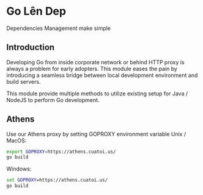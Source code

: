 # Go Lên Dep
Dependencies Management make simple

## Introduction
Developing Go from inside corporate network or behind HTTP proxy is always a problem for 
early adopters. This module eases the pain by introducing a seamless bridge between local 
development environment and build servers. 

This module provide multiple methods to utilize existing setup for Java / NodeJS to perform
Go development.

## Athens 
Use our Athens proxy by setting GOPROXY environment variable
Unix / MacOS:
```bash
export GOPROXY=https://athens.cuatoi.us/
go build
```
Windows:
```bat
set GOPROXY=https://athens.cuatoi.us/
go build
```

